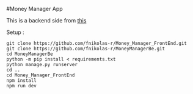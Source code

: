 #Money Manager App

This is a backend side from [this](https://github.com/fnikolas-r/Money_Manager_FrontEnd)

Setup :
```
git clone https://github.com/fnikolas-r/Money_Manager_FrontEnd.git
git clone https://github.com/fnikolas-r/MoneyManagerBe.git
cd MoneyManagerBe
python -m pip install < requirements.txt
python manage.py runserver
cd ..
cd Money_Manager_FrontEnd
npm install
npm run dev
```

